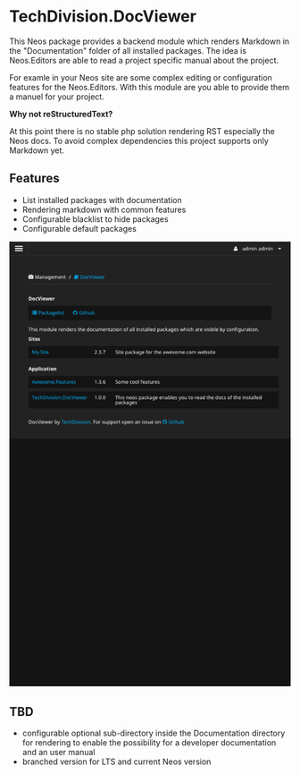 # TechDivision.DocViewer

This Neos package provides a backend module which renders Markdown in the "Documentation" 
folder of all installed packages. The idea is Neos.Editors are able to read a project 
specific manual about the project.

For examle in your Neos site are some complex editing or configuration features for the 
Neos.Editors. With this module are you able to provide them a manuel for your project.


**Why not reStructuredText?** 

At this point there is no stable php solution rendering RST especially the Neos docs. 
To avoid complex dependencies this project supports only Markdown yet.

## Features

- List installed packages with documentation
- Rendering markdown with common features
- Configurable blacklist to hide packages
- Configurable default packages

![TechDivision Logo](Documentation/assets/Features.gif)

## TBD

- configurable optional sub-directory inside the Documentation directory for rendering 
to enable the possibility for a developer documentation and an user manual
- branched version for LTS and current Neos version